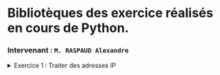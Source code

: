 # Bibliotèques des exercice réalisés en cours de Python.
### Intervenant : `M. RASPAUD Alexandre`

<details>
<summary>Exercice 1 : Traiter des adresses IP</summary>
<br>
Ecrire un script qui demande à l’utilisateur de taper une adresse IPv4 ; puis l’afficher
Ecrire une méthode qui vérifie les adresses IPv4 rentrées par les utilisateurs
Faire de même avec les adresses IPv6
Créer une méthode qui détecte si la chaîne de caractère reçu est une adresse IPv4 ou IPv6, la vérifie et renvois à l’utilisateur la version d’IP (4 ou 6) si elle est valide.
Reprendre la méthode de la question 4 et rendre possible l’envois d’une liste d’adresse IP (4 ou 6)
Idem à la question 5 mais la valeur en entrée de votre méthode sera un dictionnaire contenant un host en clé et une adresse IP en valeur.
<br>
[Voir le code]()
</details>
</details>